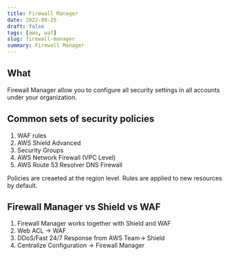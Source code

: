 ```yaml
---
title: Firewall Manager
date: 2022-09-25
draft: false
tags: [aws, waf]
slug: firewall-manager
summary: Firewall Manager
---
```


## What

Firewall Manager allow you to configure all security settings in all accounts under your organization.

## Common sets of security policies

1. WAF rules
1. AWS Shield Advanced
1. Security Groups
1. AWS Network Firewall (VPC Level)
1. AWS Route 53 Resolver DNS Firewall

Policies are creaeted at the region level. Rules are applied to new resources by default.

## Firewall Manager vs Shield vs WAF

1. Firewall Manager works together with Shield and WAF
1. Web ACL -> WAF
1. DDoS/Fast 24/7 Response from AWS Team-> Shield
1. Centralize Configuration -> Firewall Manager
